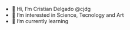 - 👋 Hi, I’m Cristian Delgado @cjdg
- 👀 I’m interested in Science, Tecnology and Art
- 🌱 I’m currently learning 



